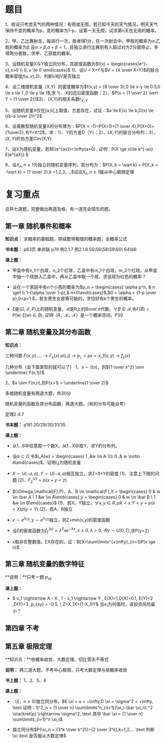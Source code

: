 <script src="https://cdn.mathjax.org/mathjax/latest/MathJax.js?config=TeX-AMS-MML_HTMLorMML" type="text/javascript"></script> <script type="text/x-mathjax-config"> MathJax.Hub.Config({ tex2jax: { skipTags: ['script', 'noscript', 'style', 'textarea', 'pre'], inlineMath: [['$','$']] } }); </script>

# 题目
1、假设只考虑天气的两种情况：有雨或无雨，若已知今天的天气情况，明天天气保持不变的概率为p，变的概率为1-p，设第一天无雨，试求第n天也无雨的概率。

2、甲、乙比赛射击，每进行一次，胜者得1分，在一次射击中，甲胜的概率为$\alpha$,乙胜的概率为$\beta$,设$\alpha > \beta$,$\alpha + \beta =1$，且独立进行比赛到有人超过对方2分就停止，多得两分者胜。求甲、乙获胜的概率。

3、设随机变量X与Y独立同分布，其密度函数为$f(x) = \begin{cases}e^{-x},x>0 \\ 0, x \le 0 \end{cases}$ 1)、设U = X+Y与$V = {X \over X+Y}$的联合概率密度$f(u,v)$;2)、判断U和V是否独立

4、设二维随机变量（X,Y）的密度概率为$f(x,y) = {8 \over 3},0 \le x-y \le 0.5,0 \le x \le 1 ,0 \le y \le 1$,求 1）、X的边沿密度函数；2）、$P(x < {1 \over 2} \vert Y = {1 \over 2})$3）、(X,Y)的相关系数$r_{X,Y}$

5、设随机变量X仅在[a,b]上取值，方差存在，试证：$a \le E(x) \le b,D(x) \le ({b-a \over 2})^2$

6、设离散型随机变量X的分布律为：$P(X = -1)=P(X=1)={1 \over 4},P(X=0)={1\over2},令Y=X^2$，求：1）、Y的方差D（Y）；2）、$(X,Y)$的联合分布列；3）、$(X,Y)$的协方差Cov(X,Y)

7、设X为随机变量，若$E(e^{ax})<\infty(a>0) $,证明：$P(X \ge x)\le e^{-ax} E(e^{aX}) $

8、设${X_n,n \ge 1}$为独立的随机变量序列，其分布为：$P(X_k = \sqrt k) = P(X_k = -\sqrt k) = {1 \over 2},k =1,2,3,...,$试证${X_n,n \ge 1}$服从中心极限定理

# 复习重点
总共七道题，完整做出两道及格，有一道完全陌生的题。

## 第一章 随机事件和概率
**知识点：** 求概率的基础题，带级数带极限的概率题，全概率公式

**书本题：** p63页 串并联 p76 例2.1.7 例2.1.8 55\56\58\59\60\ 64\66

**课上题：**

- 甲盒中有n_1个白球，n_2个红球，乙盒中有m_1个白球，m_2个红球。从甲盒中抽一个球放入乙盒中，再从乙盒中取一个球，求该球为红色的概率？

- 设在一个家庭中有n个小孩的概率为$p_n = \begin{cases} \alpha p^n, & n \ge1 \\ 1-{\alpha \over 1-p},& n=0\end{cases}$,$0 < \alpha < {1-p \over p},0<p<1 $，若生男生女是等可能的，求恰好有k个男生的概率。

- $\xi$是$(\Omega,\mathcal{F},P)$上的随机变量，$\mathcal{B}$是R上的Bovel $\sigma$代数。$\forall B \in \mathcal{B}$,令$F(B) = P(w;\xi(w)\in B),证明（R，\mathcal{B}，\mathcal{F}）$是一个概率空间。P30

## 第二章 随机变量及其分布函数
**知识点：**

三种问题
$F(x,y) ..... \longrightarrow F_x(x)$
$p(i,j) \longrightarrow p_{i,} = p{x=x_i}$
$f(x,y) \longrightarrow f_x(x)$

几种分布（会下面类型的就可以了）
1、$x \sim t(n)$，则${1 \over x^2} \sim \underline{ F(n,1)}$

2、$x \sim F(n,n),则P(x>1) = \underline{1 \over 2}$

多维随机变量有两道大题，共30分

随机变量的函数及其分布函数，两道大题。（和的分布可能会考）

定理2.4.7

**书本题：** p181 20/29/30/31/35

**课上题：**

- 从1...6中任意取一个数X，从1...X中取Y，求Y的分布列。

- 设$a \subset \Omega$,令$I_A(w) = \begin{cases} 1 ,&w \in A \\\\ 0 ,& w \notin A\end{cases}$，证明$I_A$为随机变量

- $X \sim U(-a,a),Y \sim U(-a,a)$相互独立，求Z=X+Y的密度 (1)、注意上下限的问题 (2)、$F^{(z)}_z = p(x+y < z)$

- $(\Omega,\mathcal{F},P)，A、B \in \mathcal{F},X = \begin{cases} 0 & w \in \bar A \ 1 &w \in A\end{cases},y = \begin{cases} 0 & w \in \bar B \ 1 &w \in B\end{cases}$ (1)、若X、Y独立，$\forall x,y \in R,p{X <x.Y<y} = p(x<X)p(y<Y)$ (2)、若A、B独立

- $x \sim e^{\lambda_{(1)}},y \sim e^{\lambda_{(2)}}$独立，则Z=min(x,y)的密度函数

- 设$\xi$的密度函数为$f^{(x)}_\xi=\lambda^2xe^{-\lambda x},x \ge0,\lambda >0,令y \sim U(0,\xi)$,求P(y>2)

- x取非负整数值，EX存在的，证：$EX=\sum\limits^{+\infty}_{n=1}P(x \ge n)$



## 第三章 随机变量的数字特征

**说明：**只考一题 $p_{xy}$

**课上题：**
- $ x_1 \rightarrow A - X , 1 - x_1 \rightarrow Y , E(X)=1,D(X)=0.1, E(Y)=2 ,D(Y)=3 ,p_{xy} = -0.5. \ Z=X_1X+(1-X_1)Y$ 当$x_1$为何值时，该投资风险最小？

## 第四章 不考

## 第五章 极限定理
**知识点：**依概率收敛、大数定理、切比雪夫不等式

**说明：**
两三道大题，不考中心极限，只考大数定理与依概率收敛

**书上题：**
1、2、5、8

**课上题：**
- $（\xi ，n \ge 0)$独立同分布，$E \xi = u < +\infty,D \xi  = \sigma^2 < +\infty,  \text 证明：S^2_n = {1 \over n} \sum\limits^n_{n=1}(\xi_i-\bar \xi_n) ^2 \stackrel{p} \rightarrow \sigma^2, \text 其中 \bar \xi = {1 \over n} \sum\limits_{i=1}^n \xi_i$

- 独立同分布$P(\xi_n = {3^k \over k^2})={2 \over 3^k},k=1,2,... \text 判断 \xi  \text 是否服从大数定律$
